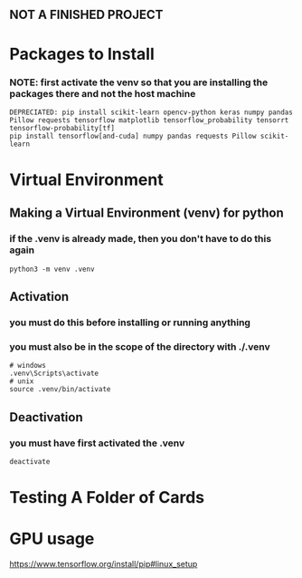 ## NOT A FINISHED PROJECT


# Packages to Install
### NOTE: first activate the venv so that you are installing the packages there and not the host machine 
    DEPRECIATED: pip install scikit-learn opencv-python keras numpy pandas Pillow requests tensorflow matplotlib tensorflow_probability tensorrt tensorflow-probability[tf]
    pip install tensorflow[and-cuda] numpy pandas requests Pillow scikit-learn 


# Virtual Environment 
## Making a Virtual Environment (venv) for python 
### if the .venv is already made, then you don't have to do this again
    python3 -m venv .venv
## Activation
### you must do this before installing or running anything
### you must also be in the scope of the directory with ./.venv
    # windows
    .venv\Scripts\activate
    # unix
    source .venv/bin/activate
## Deactivation
### you must have first activated the .venv
    deactivate

# Testing A Folder of Cards

# GPU usage
https://www.tensorflow.org/install/pip#linux_setup
